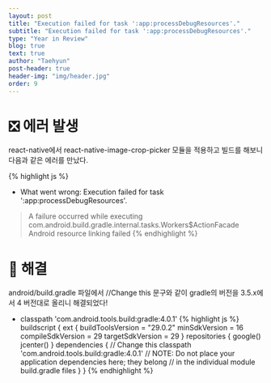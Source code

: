 ```yaml
---
layout: post
title: "Execution failed for task ':app:processDebugResources'."
subtitle: "Execution failed for task ':app:processDebugResources'."
type: "Year in Review"
blog: true
text: true
author: "Taehyun"
post-header: true
header-img: "img/header.jpg"
order: 9
---
```


# ❎ 에러 발생

react-native에서 react-native-image-crop-picker 모듈을 적용하고 빌드를 해보니 다음과 같은 에러를 만났다.

{% highlight js %}
* What went wrong:
Execution failed for task ':app:processDebugResources'.
> A failure occurred while executing com.android.build.gradle.internal.tasks.Workers$ActionFacade
   > Android resource linking failed
{% endhighlight %}

# 🌟 해결

android/build.gradle 파일에서 //Change this 문구와 같이 gradle의 버전을 3.5.x에서 4 버전대로 올리니 해결되었다!
* classpath 'com.android.tools.build:gradle:4.0.1'
{% highlight js %}
buildscript {
    ext {
        buildToolsVersion = "29.0.2"
        minSdkVersion = 16
        compileSdkVersion = 29
        targetSdkVersion = 29
    }
    repositories {
        google()
        jcenter()
    }
    dependencies {
        // Change this
        classpath 'com.android.tools.build:gradle:4.0.1'
        // NOTE: Do not place your application dependencies here; they belong
        // in the individual module build.gradle files
    }
}
{% endhighlight %}
